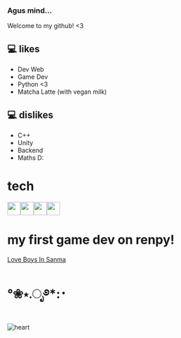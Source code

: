 
### Agus mind...

Welcome to my github! <3

## :computer: likes
* Dev Web
* Game Dev
* Python <3
* Matcha Latte (with vegan milk)

## :computer: dislikes
* C++
* Unity
* Backend
* Maths D:


# tech
<img src = 'https://github.com/MarikIshtar007/MarikIshtar007/blob/master/images/python2.png' height='30'/><img src = 'https://github.com/MarikIshtar007/MarikIshtar007/blob/master/images/html.svg' width='30'/><img src = 'https://github.com/MarikIshtar007/MarikIshtar007/blob/master/images/css.svg' width='30'/><img src = 'https://github.com/MarikIshtar007/MarikIshtar007/blob/master/images/js.svg' width='30'/>


# my first game dev on renpy!
[Love Boys In Sanma](https://agusescobbar.itch.io/love-boys-in-sanma)


# °❀⋆.ೃ࿔*:･
![heart][def]


[def]: https://tenor.com/bZM9S.gif